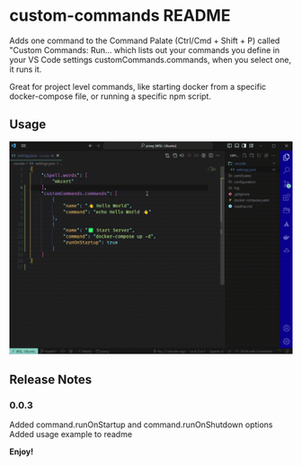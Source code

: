 # custom-commands README

Adds one command to the Command Palate (Ctrl/Cmd + Shift + P) called "Custom Commands: Run... which lists out your commands you define in your VS Code settings customCommands.commands, when you select one, it runs it.

Great for project level commands, like starting docker from a specific docker-compose file, or running a specific npm script.

## Usage

![Custom Commands usage example](assets/usage.gif)


## Release Notes

### 0.0.3
Added command.runOnStartup and command.runOnShutdown options
Added usage example to readme

**Enjoy!**
